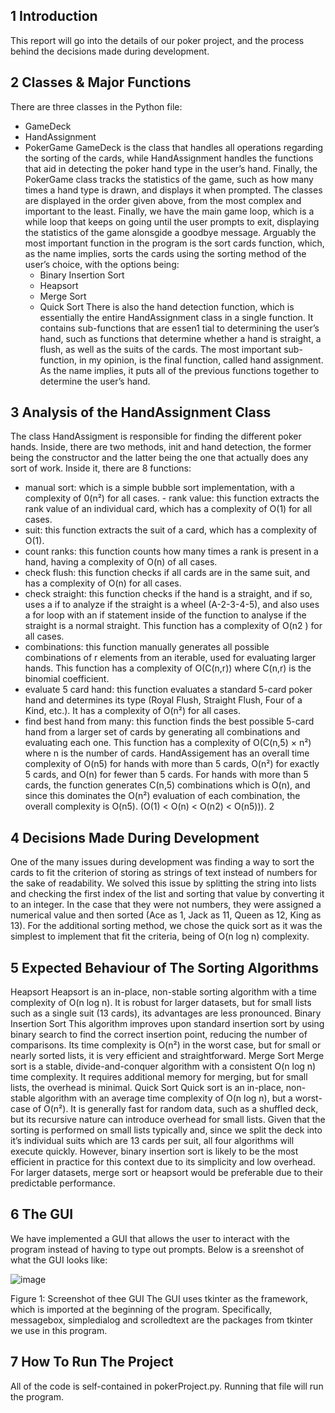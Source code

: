 ## 1 Introduction

This report will go into the details of our poker project, and the process behind
the decisions made during development.

## 2 Classes & Major Functions

There are three classes in the Python file:
- GameDeck
- HandAssignment
- PokerGame
GameDeck is the class that handles all operations regarding the sorting of the
cards, while HandAssignment handles the functions that aid in detecting the
poker hand type in the user’s hand. Finally, the PokerGame class tracks the
statistics of the game, such as how many times a hand type is drawn, and displays it when prompted.
The classes are displayed in the order given above, from the most complex
and important to the least.
Finally, we have the main game loop, which is a while loop that keeps on going
until the user prompts to exit, displaying the statistics of the game alonsgide a
goodbye message.
Arguably the most important function in the program is the sort cards function, which, as the name implies, sorts the cards using the sorting method of
the user’s choice, with the options being:
  - Binary Insertion Sort
  - Heapsort
  - Merge Sort
  - Quick Sort
There is also the hand detection function, which is essentially the entire HandAssignment class in a single function. It contains sub-functions that are essen1
tial to determining the user’s hand, such as functions that determine whether a
hand is straight, a flush, as well as the suits of the cards. The most important
sub-function, in my opinion, is the final function, called hand assignment. As
the name implies, it puts all of the previous functions together to determine the
user’s hand.

## 3 Analysis of the HandAssignment Class

The class HandAssigment is responsible for finding the different poker hands.
Inside, there are two methods, init and hand detection, the former being the
constructor and the latter being the one that actually does any sort of work.
Inside it, there are 8 functions:
- manual sort: which is a simple bubble sort implementation, with a complexity
of 0(n²) for all cases. - rank value: this function extracts the rank value of an
individual card, which has a complexity of O(1) for all cases.
- suit: this function extracts the suit of a card, which has a complexity of O(1).
- count ranks: this function counts how many times a rank is present in a hand,
having a complexity of O(n) of all cases.
- check flush: this function checks if all cards are in the same suit, and has a
complexity of O(n) for all cases.
- check straight: this function checks if the hand is a straight, and if so, uses
a if to analyze if the straight is a wheel (A-2-3-4-5), and also uses a for loop
with an if statement inside of the function to analyse if the straight is a normal
straight. This function has a complexity of O(n2
) for all cases.
- combinations: this function manually generates all possible combinations of r
elements from an iterable, used for evaluating larger hands. This function has
a complexity of O(C(n,r)) where C(n,r) is the binomial coefficient.
- evaluate 5 card hand: this function evaluates a standard 5-card poker hand
and determines its type (Royal Flush, Straight Flush, Four of a Kind, etc.). It
has a complexity of O(n²) for all cases.
- find best hand from many: this function finds the best possible 5-card hand
from a larger set of cards by generating all combinations and evaluating each
one. This function has a complexity of O(C(n,5) × n²) where n is the number
of cards.
HandAssigement has an overall time complexity of O(n5) for hands with
more than 5 cards, O(n²) for exactly 5 cards, and O(n) for fewer than 5 cards.
For hands with more than 5 cards, the function generates C(n,5) combinations
which is O(n), and since this dominates the O(n²) evaluation of each combination, the overall complexity is O(n5). (O(1) < O(n) < O(n2) < O(n5))).
2

## 4 Decisions Made During Development

One of the many issues during development was finding a way to sort the cards
to fit the criterion of storing as strings of text instead of numbers for the sake of
readability. We solved this issue by splitting the string into lists and checking
the first index of the list and sorting that value by converting it to an integer.
In the case that they were not numbers, they were assigned a numerical value
and then sorted (Ace as 1, Jack as 11, Queen as 12, King as 13).
For the additional sorting method, we chose the quick sort as it was the
simplest to implement that fit the criteria, being of O(n log n) complexity.

## 5 Expected Behaviour of The Sorting Algorithms

Heapsort
Heapsort is an in-place, non-stable sorting algorithm with a time complexity of
O(n log n). It is robust for larger datasets, but for small lists such as a single
suit (13 cards), its advantages are less pronounced.
Binary Insertion Sort
This algorithm improves upon standard insertion sort by using binary search to
find the correct insertion point, reducing the number of comparisons. Its time
complexity is O(n²) in the worst case, but for small or nearly sorted lists, it is
very efficient and straightforward.
Merge Sort
Merge sort is a stable, divide-and-conquer algorithm with a consistent O(n log
n) time complexity. It requires additional memory for merging, but for small
lists, the overhead is minimal.
Quick Sort
Quick sort is an in-place, non-stable algorithm with an average time complexity
of O(n log n), but a worst-case of O(n²). It is generally fast for random data,
such as a shuffled deck, but its recursive nature can introduce overhead for small
lists.
Given that the sorting is performed on small lists typically and, since we
split the deck into it’s individual suits which are 13 cards per suit, all four
algorithms will execute quickly. However, binary insertion sort is likely to be
the most efficient in practice for this context due to its simplicity and low
overhead. For larger datasets, merge sort or heapsort would be preferable due
to their predictable performance.

## 6 The GUI

We have implemented a GUI that allows the user to interact with the program
instead of having to type out prompts. Below is a sreenshot of what the GUI
looks like:

![image](https://github.com/user-attachments/assets/221c696a-f083-4284-9465-000bf4210759)

Figure 1: Screenshot of thee GUI
The GUI uses tkinter as the framework, which is imported at the beginning
of the program. Specifically, messagebox, simpledialog and scrolledtext are the
packages from tkinter we use in this program.

## 7 How To Run The Project

All of the code is self-contained in pokerProject.py. Running that file will run
the program.
